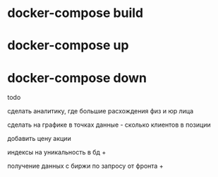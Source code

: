 # docker-compose build
# docker-compose up
# docker-compose down


todo

сделать аналитику, где большие расхождения физ и юр лица

сделать на графике в точках данные - сколько клиентов в позиции

добавить цену акции

индексы на уникальность в бд +

получение данных с биржи по запросу от фронта +